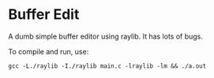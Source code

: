 # Buffer Edit
A dumb simple buffer editor using raylib. It has lots of bugs.

To compile and run, use:

`gcc -L./raylib -I./raylib main.c -lraylib -lm && ./a.out`

